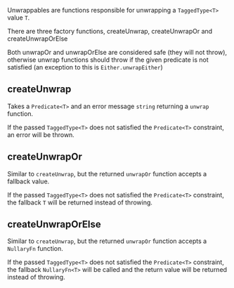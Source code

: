 Unwrappables are functions responsible for unwrapping a `TaggedType<T>` value `T`.

There are three factory functions, createUnwrap, createUnwrapOr and createUnwrapOrElse

Both unwrapOr and unwrapOrElse are considered safe (they will not throw), otherwise unwrap functions should throw if the given predicate is not satisfied (an exception to this is `Either.unwrapEither`)

## createUnwrap

Takes a `Predicate<T>` and an error message `string` returning a `unwrap` function.

If the passed `TaggedType<T>` does not satisfied the `Predicate<T>` constraint,
an error will be thrown.

## createUnwrapOr

Similar to `createUnwrap`, but the returned `unwrapOr` function accepts a fallback value. 

If the passed `TaggedType<T>` does not satisfied the `Predicate<T>` constraint,
the fallback `T` will be returned instead of throwing.

## createUnwrapOrElse

Similar to `createUnwrap`, but the returned `unwrapOr` function accepts a `NullaryFn` function. 

If the passed `TaggedType<T>` does not satisfied the `Predicate<T>` constraint,
the fallback `NullaryFn<T>` will be called and the return value will be returned instead of throwing.




